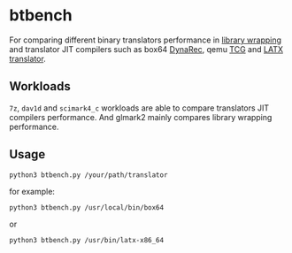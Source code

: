 # btbench

For comparing different binary translators performance in [library wrapping](https://box86.org/2021/08/a-deep-dive-into-library-wrapping/) and translator JIT compilers such as box64 [DynaRec](https://box86.org/2021/07/inner-workings-a-high%e2%80%91level-view-of-box86-and-a-low%e2%80%91level-view-of-the-dynarec/), qemu [TCG](https://www.qemu.org/docs/master/devel/index-tcg.html) and [LATX translator](https://github.com/lat-opensource/lat/tree/master/target/i386/latx/translator).

## Workloads

`7z`, `dav1d` and `scimark4_c` workloads are able to compare translators JIT compilers performance. And glmark2 mainly compares library wrapping performance.

## Usage

```
python3 btbench.py /your/path/translator
```

for example:
```
python3 btbench.py /usr/local/bin/box64
```
or
```
python3 btbench.py /usr/bin/latx-x86_64
```
